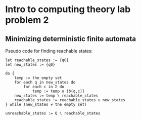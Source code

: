 # Intro to computing theory lab problem 2

## Minimizing deterministic finite automata


Pseudo code for finding reachable states:
```
let reachable_states := {q0}
let new_states := {q0}

do {
    temp := the empty set
    for each q in new_states do
        for each c in Σ do
            temp := temp ∪ {δ(q,c)}
    new_states := temp \ reachable_states
    reachable_states := reachable_states ∪ new_states
} while (new_states ≠ the empty set)

unreachable_states := Q \ reachable_states
```